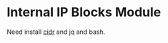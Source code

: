 # Internal IP Blocks Module

Need install [cidr](https://github.com/leptonyu/rust-cidr) and jq and bash.


 